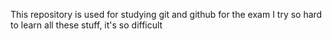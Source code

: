 This repository is used for studying git and github for the exam
I try so hard to learn all these stuff, it's so difficult
